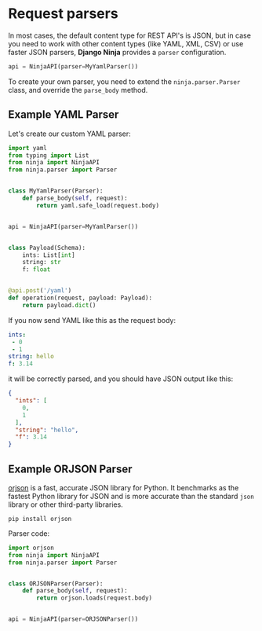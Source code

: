 # Request parsers

In most cases, the default content type for REST API's is JSON, but in case you need to work with
other content types (like YAML, XML, CSV) or use faster JSON parsers, **Django Ninja** provides a `parser` configuration.

```Python
api = NinjaAPI(parser=MyYamlParser())
```

To create your own parser, you need to extend the `ninja.parser.Parser` class, and override the `parse_body` method.


## Example YAML Parser

Let's create our custom YAML parser:

```Python hl_lines="4 8 9"
import yaml
from typing import List
from ninja import NinjaAPI
from ninja.parser import Parser


class MyYamlParser(Parser):
    def parse_body(self, request):
        return yaml.safe_load(request.body)


api = NinjaAPI(parser=MyYamlParser())


class Payload(Schema):
    ints: List[int]
    string: str
    f: float


@api.post('/yaml')
def operation(request, payload: Payload):
    return payload.dict()


```

If you now send YAML like this as the request body:

```YAML
ints:
 - 0
 - 1
string: hello
f: 3.14
```

it will be correctly parsed, and you should have JSON output like this:


```JSON
{
  "ints": [
    0,
    1
  ],
  "string": "hello",
  "f": 3.14
}
```


## Example ORJSON Parser

[orjson](https://github.com/ijl/orjson#orjson) is a fast, accurate JSON library for Python. It benchmarks as the fastest Python library for JSON and is more accurate than the standard `json` library or other third-party libraries.

```
pip install orjson
```

Parser code:

```Python hl_lines="1 8 9"
import orjson
from ninja import NinjaAPI
from ninja.parser import Parser


class ORJSONParser(Parser):
    def parse_body(self, request):
        return orjson.loads(request.body)


api = NinjaAPI(parser=ORJSONParser())
```

